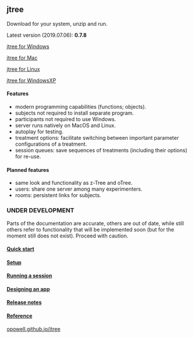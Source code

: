 ## jtree
Download for your system, unzip and run.

Latest version (2019.07.06): **0.7.8**

<a href='https://github.com/opowell/jtree/releases/latest/download/jtree-0.7.8-win.zip'>jtree for Windows</a>

<a href='https://github.com/opowell/jtree/releases/latest/download/jtree-0.7.8-macos.zip'>jtree for Mac</a>

<a href='https://github.com/opowell/jtree/releases/latest/download/jtree-0.7.8-linux.zip'>jtree for Linux</a>

<a href='https://github.com/opowell/jtree/releases/latest/download/jtree-0.7.8-winxp.zip'>jtree for WindowsXP</a>

#### Features
- modern programming capabilities (functions; objects).
- subjects not required to install separate program.
- participants not required to use Windows.
- server runs natively on MacOS and Linux.
- autoplay for testing.
- treatment options: facilitate switching between important parameter configurations of a treatment.
- session queues: save sequences of treatments (including their options) for re-use.

#### Planned features
- same look and functionality as z-Tree and oTree.
- users: share one server among many experimenters.
- rooms: persistent links for subjects.

### UNDER DEVELOPMENT
Parts of the documentation are accurate, others are out of date, while still others refer to functionality that will be implemented soon (but for the moment still does not exist). Proceed with caution.

#### <a href='https://opowell.github.io/jtree/reference/tutorial-1-quick-start.html'>Quick start</a>

#### <a href='https://opowell.github.io/jtree/reference/tutorial-2-setup.html'>Setup</a>

#### <a href='https://opowell.github.io/jtree/reference/tutorial-3-running-a-session.html'>Running a session</a>

#### <a href='https://opowell.github.io/jtree/reference/tutorial-4-designing-an-app.html'>Designing an app</a>

#### <a href='https://opowell.github.io/jtree/reference/tutorial-7-release-notes.html'>Release notes</a>

#### <a href='https://opowell.github.io/jtree/reference/index.html'>Reference</a>

<a href='https://opowell.github.io/jtree'>opowell.github.io/jtree</a>
